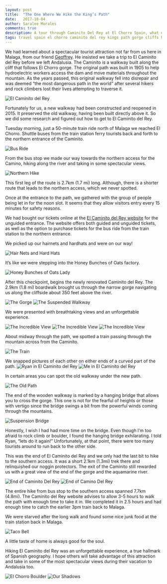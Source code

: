 ```yaml
---
layout: post
title:  "The One Where We Hike the King’s Path"
date:   2017-10-04
author: Saralee Morales
comments: true
description: A tour through Caminito Del Rey at El Chorro Spain, what used to be the most dangerous hike in the world.
tags: travel spain el chorro caminito del rey kings path gorge cliffs hiking outdoors
---
```


We had learned about a spectacular tourist attraction not far from us here in Malaga, from our friend [Geoffrey](https://www.geoffchandler.com/). He insisted we take a trip to El Caminito del Rey before we left Andalusia. The Caminito is a walkway built along the cliff that follows El Chorro gorge. The original path was built in 1905 to help hydroelectric workers access the dam and move materials throughout the mountain. As the years passed, this original walkway fell into disrepair and was deemed “the most dangerous path in the world” after several hikers and rock climbers lost their lives attempting to traverse it.


![El Caminito del Rey][el_camino]


Fortunately for us, a new walkway had been constructed and reopened in 2015. It preserved the old walkway, having been built directly above it. So we did some research and figured out how to get to El Caminito del Rey.


Tuesday morning, just a 50-minute train ride north of Malaga we reached El Chorro. Shuttle buses from the train station ferry tourists back and forth to the northern entrance of the Caminito.


![Bus Ride][bus_ride]


From the bus stop we made our way towards the northern access for the Camino, hiking along the river and taking in some spectacular views.


![Northern Hike][north_hike]


This first leg of the route is 2.7km (1.7 mi) long. Although, there is a shorter route that leads to the northern access, which we never spotted.


Once at the entrance to the path, we gathered with the group of people being let in for the noon slot. It seems that they allow visitors entry every 15 minutes for safety reasons.


We had bought our tickets online at the [El Caminito del Rey website][caminito_del_rey_documents] for the unguided entrance. The website offers both guided and unguided tickets, as well as the option to purchase tickets for the bus ride from the train station to the northern entrance.


We picked up our hairnets and hardhats and were on our way!


![Hair Nets and Hard Hats][hardhats]


It’s like we were stepping into the Honey Bunches of Oats factory.

![Honey Bunches of Oats Lady][honey]



After this checkpoint, begins the newly renovated Caminito del Rey. The 2.9km (1.8 mi) boardwalk brought us through the narrow gorge navigating us along the cliffside about 350 feet above the river.


![The Gorge][gorge]
![The Suspended Walkway][walkway]


We were presented with breathtaking views and an unforgettable experience.


![The Incredible View][view_1]
![The Incredible View][view_2]
![The Incredible View][view_3]


About midway through the path, we spotted a train passing through the mountain across from the Caminito.


![The Train][train]

We snapped pictures of each other on either ends of a curved part of the path.
![Ryan in El Caminito del Rey][camino_ryan]
![Me in El Caminito del Rey][camino_sara]

In certain areas you can spot the old walkway under the new path.


![The Old Path][old_path]


The end of the wooden walkway is marked by a hanging bridge that allows you to cross the gorge. This one is not for the fearful of heights or those with vertigo since the bridge swings a bit from the powerful winds coming through the mountains.


![Suspension Bridge][bridge]


Honestly, I wish I had had more time on the bridge. Even though I’m too afraid to rock climb or boulder, I found the hanging bridge exhilarating. I told Ryan, “lets do it again!” Unfortunately, at that point, there were too many tourists around to run back to the other side.


This was the end of El Caminito del Rey and we only had the last bit to hike to the southern access. It was a short 2.1km (1.3mi) trek there and relinquished our noggin protectors. The exit of the Caminito still rewarded us with a great view of the end of the gorge and the aquamarine river.


![End of Caminito Del Rey][end_of_caminito_1]
![End of Camino Del Rey][end_of_caminito_2]


The entire hike from bus stop to the southern access spanned 7.7km (4.8mi). The Caminito del Rey website advises to allow 3-5 hours to walk the path with enough time to take it in. We completed it in 2.5 hours and had enough time to catch the earlier 3pm train back to Malaga.


We were starved after the long walk and found some nice junk food at the train station back in Malaga.


![Taco Bell][taco_bell]


A little taste of home is always good for the soul.

Hiking El Caminito del Rey was an unforgettable experience, a true hallmark of Spanish geography. I hope others will take advantage of this attraction and take in some of the most spectacular views during their vacation to Andalusia too.

![El Chorro Boulder][camino_last]
![Our Shadows][shadows]


[caminito_del_rey_documents]: http://www.caminitodelrey.info/en/5235/documents
[shadows]: https://s3.amazonaws.com/fiveweeksabroad/10042017/Camino_Shadows.jpg
[camino_last]: https://s3.amazonaws.com/fiveweeksabroad/10042017/Camino_last.jpg
[taco_bell]:  https://s3.amazonaws.com/fiveweeksabroad/10042017/Taco_Bell.jpg
[end_of_caminito_1]:  https://s3.amazonaws.com/fiveweeksabroad/10042017/Camino_End_1.jpg
[end_of_caminito_2]:  https://s3.amazonaws.com/fiveweeksabroad/10042017/Camino_End_2.jpg
[bridge]:          https://s3.amazonaws.com/fiveweeksabroad/10042017/Camino_Bridge.jpg
[old_path]:         https://s3.amazonaws.com/fiveweeksabroad/10042017/Camino_Old_Path.jpg
[camino_ryan]:    https://s3.amazonaws.com/fiveweeksabroad/10042017/Camino_Ryan.jpg
[camino_sara]:      https://s3.amazonaws.com/fiveweeksabroad/10042017/Camino_Sara.jpg
[view_1]:       https://s3.amazonaws.com/fiveweeksabroad/10042017/Camino_View_1.jpg
[view_2]:       https://s3.amazonaws.com/fiveweeksabroad/10042017/Camino_View_2.jpg
[view_3]:       https://s3.amazonaws.com/fiveweeksabroad/10042017/Camino_View_3.jpg
[train]:        https://s3.amazonaws.com/fiveweeksabroad/10042017/Camino_Train.jpg
[walkway]:      https://s3.amazonaws.com/fiveweeksabroad/10042017/Camino_Walkway.jpg
[gorge]:        https://s3.amazonaws.com/fiveweeksabroad/10042017/El_Chorro_Gorge.jpg
[hardhats]:     https://s3.amazonaws.com/fiveweeksabroad/10042017/Hard_Hats.jpg
[north_hike]:   https://s3.amazonaws.com/fiveweeksabroad/10042017/Camino_North_Hike.jpg
[bus_ride]:     https://s3.amazonaws.com/fiveweeksabroad/10042017/Camino_Bus_Ride.jpg
[el_camino]:    https://s3.amazonaws.com/fiveweeksabroad/10042017/El_Camino.jpg
[honey]:        https://img.buzzfeed.com/buzzfeed-static/static/2016-05/11/15/campaign_images/webdr02/the-honey-bunches-of-oats-lady-2-18915-1462995619-19_dblbig.jpg

